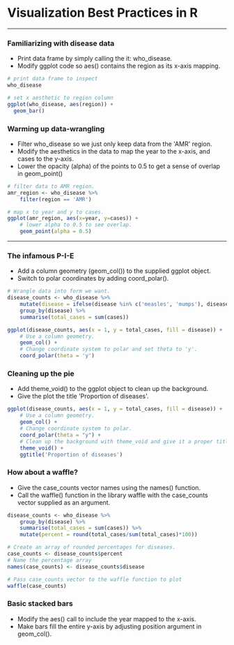 # Visualization Best Practices in R
---
### Familiarizing with disease data
* Print data frame by simply calling the it: who_disease.
* Modify ggplot code so aes() contains the region as its x-axis mapping.
```r
# print data frame to inspect
who_disease

# set x aesthetic to region column
ggplot(who_disease, aes(region)) +
  geom_bar()
```
### Warming up data-wrangling
* Filter who_disease so we just only keep data from the 'AMR' region.
* Modify the aesthetics in the data to map the year to the x-axis, and cases to the y-axis.
* Lower the opacity (alpha) of the points to 0.5 to get a sense of overlap in geom_point()
```r
# filter data to AMR region. 
amr_region <- who_disease %>%
    filter(region == 'AMR')

# map x to year and y to cases. 
ggplot(amr_region, aes(x=year, y=cases)) + 
	# lower alpha to 0.5 to see overlap.   
  	geom_point(alpha = 0.5)
```
---
### The infamous P-I-E
* Add a column geometry (geom_col()) to the supplied ggplot object.
* Switch to polar coordinates by adding coord_polar().
```r
# Wrangle data into form we want. 
disease_counts <- who_disease %>%
	mutate(disease = ifelse(disease %in% c('measles', 'mumps'), disease, 'other')) %>%
	group_by(disease) %>%
	summarise(total_cases = sum(cases))

ggplot(disease_counts, aes(x = 1, y = total_cases, fill = disease)) +
	# Use a column geometry.
	geom_col() +
	# Change coordinate system to polar and set theta to 'y'.
	coord_polar(theta = 'y')
```
### Cleaning up the pie
* Add theme_void() to the ggplot object to clean up the background.
* Give the plot the title 'Proportion of diseases'.
```r
ggplot(disease_counts, aes(x = 1, y = total_cases, fill = disease)) +
	# Use a column geometry.
	geom_col() +
	# Change coordinate system to polar.
	coord_polar(theta = "y") +
	# Clean up the background with theme_void and give it a proper title with ggtitle.
	theme_void() +
	ggtitle('Proportion of diseases')
```
### How about a waffle?
* Give the case_counts vector names using the names() function.
* Call the waffle() function in the library waffle with the case_counts vector supplied as an argument.
```r
disease_counts <- who_disease %>%
	group_by(disease) %>%
	summarise(total_cases = sum(cases)) %>% 
	mutate(percent = round(total_cases/sum(total_cases)*100))

# Create an array of rounded percentages for diseases.
case_counts <- disease_counts$percent
# Name the percentage array
names(case_counts) <- disease_counts$disease

# Pass case_counts vector to the waffle function to plot
waffle(case_counts)
```
### Basic stacked bars
* Modify the aes() call to include the year mapped to the x-axis.
* Make bars fill the entire y-axis by adjusting position argument in geom_col().
